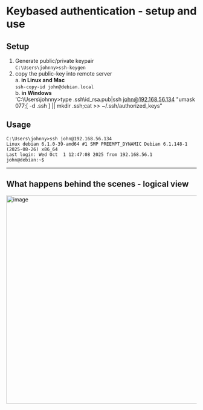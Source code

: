 # Keybased authentication - setup and use

## Setup 
1. Generate public/private keypair  
   `C:\Users\johnny>ssh-keygen `
2. copy the public-key into remote server  
  a. **in Linux and Mac**  
   `ssh-copy-id john@debian.local`  
  b. **in Windows**  
   'C:\Users\johnny>type .ssh\id_rsa.pub|ssh john@192.168.56.134 "umask 077;[ -d  .ssh ] || mkdir .ssh;cat >> ~/.ssh/authorized_keys"



   


## Usage
```text
C:\Users\johnny>ssh john@192.168.56.134
Linux debian 6.1.0-39-amd64 #1 SMP PREEMPT_DYNAMIC Debian 6.1.148-1 (2025-08-26) x86_64
Last login: Wed Oct  1 12:47:08 2025 from 192.168.56.1
john@debian:~$
```

---  

## What happens behind the scenes - logical view
<img width="844" height="551" alt="image" src="https://github.com/user-attachments/assets/6d692d87-766e-4874-948a-5c8092600bf7" />




